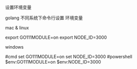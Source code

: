 设置环境变量

golang 不同系统下命令行设置 环境变量


mac & linux 

export GO111MODULE=on
export NODE_ID=3000

windows

#cmd
set GO111MODULE=on
set NODE_ID=3000
#powershell
$env:GO111MODULE=on
$env:NODE_ID=3000